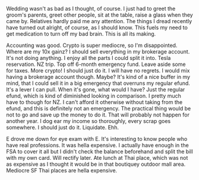Wedding wasn't as bad as I thought, of course. I just had to greet the groom's parents, greet other people, sit at the table, raise a glass when they came by. Relatives hardly paid me any attention. The things I dread recently have turned out alright, of course, as I should know. This fuels my need to get medication to turn off my bad brain. This is all its making.

Accounting was good. Crypto is super mediocre, so I'm disappointed. Where are my 10x gainz? I should sell everything in my brokerage account. It's not doing anything. I enjoy all the parts I could split it into. Tesla reservation. NZ trip. Top off 6-month emergency fund. Leave aside some for taxes. More crypto! I should just do it. I will have no regrets. I would mix having a brokerage account though. Maybe? It's kind of a nice buffer in my mind, that I could sell it in a big emergency that overruns my regular efund. It's a lever I can pull. When it's gone, what would I have? Just the regular efund, which is kind of diminished looking in comparison. I pretty much have to though for NZ. I can't afford it otherwise without taking from the efund, and this is definitely not an emergency. The practical thing would be not to go and save up the money to do it. That will probably not happen for another year. I dog ear my income so thoroughly, every scrap goes somewhere. I should just do it. Liquidate. Ehh.

E drove me down for eye exam with E. It's interesting to know people who have real professions. It was hella expensive. I actually have enough in the FSA to cover it all but I didn't check the balance beforehand and split the bill with my own card. Will rectify later. Ate lunch at Thai place, which was not as expensive as I thought it would be in that boutiquey outdoor mall area. Mediocre SF Thai places are hella expensive.
